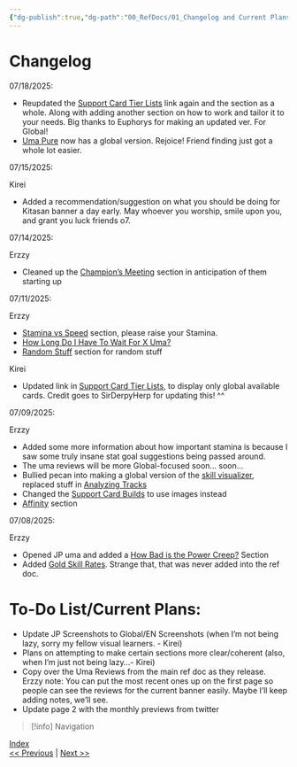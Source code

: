 ```yaml
---
{"dg-publish":true,"dg-path":"00_RefDocs/01_Changelog and Current Plans.md","permalink":"/00-ref-docs/01-changelog-and-current-plans/","created":"2025-07-21T12:22:43.330+07:00","updated":"2025-07-21T16:54:03.585+07:00"}
---
```


# Changelog

07/18/2025:

- Reupdated the [Support Card Tier Lists](https://docs.google.com/document/d/11X2P7pLuh-k9E7PhRiD20nDX22rNWtCpC1S4IMx_8pQ/edit?tab=t.0#heading=h.jpfj8zg4p9m8) link again and the section as a whole. Along with adding another section on how to work and tailor it to your needs. Big thanks to Euphorys for making an updated ver. For Global!
- [Uma Pure](https://docs.google.com/document/d/11X2P7pLuh-k9E7PhRiD20nDX22rNWtCpC1S4IMx_8pQ/edit?tab=t.0#heading=h.vhd4ojw53vr4) now has a global version. Rejoice! Friend finding just got a whole lot easier.

07/15/2025:

Kirei

- Added a recommendation/suggestion on what you should be doing for Kitasan banner a day early. May whoever you worship, smile upon you, and grant you luck friends o7.

07/14/2025:

Erzzy

- Cleaned up the [Champion’s Meeting](https://docs.google.com/document/d/11X2P7pLuh-k9E7PhRiD20nDX22rNWtCpC1S4IMx_8pQ/edit?tab=t.0#heading=h.n319dua1dy0z) section in anticipation of them starting up

07/11/2025:

Erzzy

- [Stamina vs Speed](https://docs.google.com/document/d/11X2P7pLuh-k9E7PhRiD20nDX22rNWtCpC1S4IMx_8pQ/edit?tab=t.0#heading=h.77y3enp6ghei) section, please raise your Stamina.
- [How Long Do I Have To Wait For X Uma?](https://docs.google.com/document/d/11X2P7pLuh-k9E7PhRiD20nDX22rNWtCpC1S4IMx_8pQ/edit?tab=t.0#heading=h.dg0neqfkdc7t)
- [Random Stuff](https://docs.google.com/document/d/11X2P7pLuh-k9E7PhRiD20nDX22rNWtCpC1S4IMx_8pQ/edit?tab=t.0#heading=h.fs8r9xuo171k) section for random stuff

Kirei

- Updated link in [Support Card Tier Lists](https://docs.google.com/document/d/11X2P7pLuh-k9E7PhRiD20nDX22rNWtCpC1S4IMx_8pQ/edit?tab=t.0#heading=h.jpfj8zg4p9m8), to display only global available cards. Credit goes to SirDerpyHerp for updating this! ^^

07/09/2025:

Erzzy

- Added some more information about how important stamina is because I saw some truly insane stat goal suggestions being passed around.
- The uma reviews will be more Global-focused soon… soon…
- Bullied pecan into making a global version of the [skill visualizer](https://alpha123.github.io/uma-tools/skill-visualizer-global/), replaced stuff in [Analyzing Tracks](https://docs.google.com/document/d/11X2P7pLuh-k9E7PhRiD20nDX22rNWtCpC1S4IMx_8pQ/edit?tab=t.0#heading=h.9ej5vgcc96yg)
- Changed the [Support Card Builds](https://docs.google.com/document/d/11X2P7pLuh-k9E7PhRiD20nDX22rNWtCpC1S4IMx_8pQ/edit?tab=t.0#heading=h.9d3peshfq7pp) to use images instead
- [Affinity](https://docs.google.com/document/d/11X2P7pLuh-k9E7PhRiD20nDX22rNWtCpC1S4IMx_8pQ/edit?tab=t.0#heading=h.3jozplosfqai) section

07/08/2025:

Erzzy

- Opened JP uma and added a [How Bad is the Power Creep?](https://docs.google.com/document/d/11X2P7pLuh-k9E7PhRiD20nDX22rNWtCpC1S4IMx_8pQ/edit?tab=t.0#heading=h.2k21qvxr08tu) Section
- Added [Gold Skill Rates](https://docs.google.com/document/d/11X2P7pLuh-k9E7PhRiD20nDX22rNWtCpC1S4IMx_8pQ/edit?tab=t.0#heading=h.ft0k3aky023c). Strange that, that was never added into the ref doc.

# To-Do List/Current Plans:

- Update JP Screenshots to Global/EN Screenshots (when I’m not being lazy, sorry my fellow visual learners. - Kirei)
- Plans on attempting to make certain sections more clear/coherent (also, when I’m just not being lazy…- Kirei)
- Copy over the Uma Reviews from the main ref doc as they release. Erzzy note: You can put the most recent ones up on the first page so people can see the reviews for the current banner easily. Maybe I’ll keep adding notes, we’ll see.
- Update page 2 with the monthly previews from twitter

> [!info] Navigation
<p><span><a data-tooltip-position="top" aria-label="Umamusume Global Docs/00_RefDocs/00_News" data-href="Umamusume Global Docs/00_RefDocs/00_News" href="Umamusume Global Docs/00_RefDocs/00_News" class="internal-link" target="_blank" rel="noopener nofollow">Index</a><br>
<a data-tooltip-position="top" aria-label="Umamusume Global Docs/00_RefDocs/00_News.md" data-href="Umamusume Global Docs/00_RefDocs/00_News.md" href="Umamusume Global Docs/00_RefDocs/00_News.md" class="internal-link" target="_blank" rel="noopener nofollow">&lt;&lt; Previous</a> | <a data-tooltip-position="top" aria-label="Umamusume Global Docs/00_RefDocs/02_Rerolling.md" data-href="Umamusume Global Docs/00_RefDocs/02_Rerolling.md" href="Umamusume Global Docs/00_RefDocs/02_Rerolling.md" class="internal-link" target="_blank" rel="noopener nofollow">Next &gt;&gt;</a></span></p>

